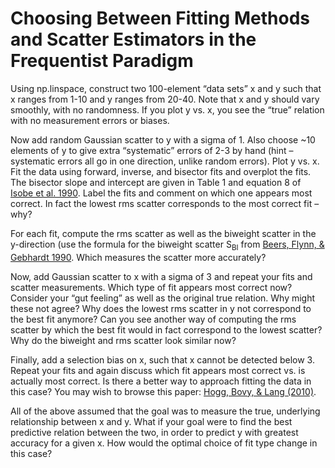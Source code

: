 # Choosing Between Fitting Methods and Scatter Estimators in the Frequentist Paradigm



Using np.linspace, construct two 100-element “data sets” x and y such that x ranges from 1-10 and y ranges from 20-40.  Note that x and y should vary smoothly, with no randomness. If you plot y vs. x, you see the “true” relation with no measurement errors or biases.

Now add random Gaussian scatter to y with a sigma of 1. Also choose ~10 elements of y to give extra “systematic” errors of 2-3 by hand (hint – systematic errors all go in one direction, unlike random errors).  Plot y vs. x. Fit the data using forward, inverse, and bisector fits and overplot the fits. The bisector slope and intercept are given in Table 1 and equation 8 of [Isobe et al. 1990](http://adsabs.harvard.edu/abs/1990ApJ...364..104I). Label the fits and comment on which one appears most correct. In fact the lowest rms scatter corresponds to the most correct fit – why? 

For each fit, compute the rms scatter as well as the biweight scatter in the y-direction (use the formula for the biweight scatter S<sub>BI</sub> from [Beers, Flynn, & Gebhardt 1990](http://adsabs.harvard.edu/abs/1990AJ....100...32B). Which measures the scatter more accurately?

Now, add Gaussian scatter to x with a sigma of 3 and repeat your fits and scatter measurements. Which type of fit appears most correct now? Consider your “gut feeling” as well as the original true relation. Why might these not agree? Why does the lowest rms scatter in y not correspond to the best fit anymore? Can you see another way of computing the rms scatter by which the best fit would in fact correspond to the lowest scatter? Why do the biweight and rms scatter look similar now?

Finally, add a selection bias on x, such that x cannot be detected below 3. Repeat your fits and again discuss which fit appears most correct vs. is actually most correct. Is there a better way to approach fitting the data in this case? You may wish to browse this paper: [Hogg, Bovy, \& Lang (2010)](http://lanl.arxiv.org/abs/1008.4686).

All of the above assumed that the goal was to measure the true, underlying relationship between x and y.  What if your goal were to find the best predictive relation between the two, in order to predict y with greatest accuracy for a given x. How would the optimal choice of fit type change in this case?
